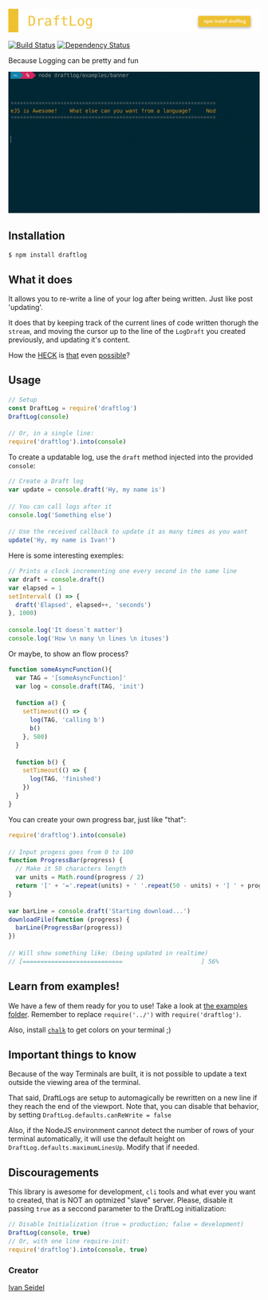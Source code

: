 ![DraftLog](midia/draftlog.png)
<!-- [![NPM][npm-image]][npm-url] -->

[![Build Status][build-status-image]][build-status-url] [![Dependency Status][dependencies-image]][dependencies-url]

Because Logging can be pretty and fun

![DraftLog GIF](midia/draftlog.gif)

[build-status-image]: https://img.shields.io/travis/ivanseidel/node-draftlog.svg
[build-status-url]: http://travis-ci.org/ivanseidel/node-draftlog
[dependencies-image]: https://gemnasium.com/badges/github.com/ivanseidel/node-draftlog.svg
[dependencies-url]: https://gemnasium.com/github.com/ivanseidel/node-draftlog
[npm-image]: https://nodei.co/npm/draftlog.png?downloads=true&stars=true
[npm-url]: https://nodei.co/npm/draftlog

## Installation

```
$ npm install draftlog
```

## What it does

It allows you to re-write a line of your log after being written. Just like post 'updating'.

It does that by keeping track of the current lines of code written thorugh the `stream`, and
moving the cursor up to the line of the `LogDraft` you created previously, and updating it's content.

How the
[HECK](http://ascii-table.com/ansi-escape-sequences-vt-100.php) is 
[that](https://en.wikipedia.org/wiki/ANSI_escape_code) even
[possible](http://tldp.org/HOWTO/Bash-Prompt-HOWTO/x361.html)?

## Usage

```javascript
// Setup
const DraftLog = require('draftlog')
DraftLog(console)

// Or, in a single line:
require('draftlog').into(console)
```

To create a updatable log, use the `draft` method injected into the provided `console`:

```javascript
// Create a Draft log
var update = console.draft('Hy, my name is')

// You can call logs after it
console.log('Something else')

// Use the received callback to update it as many times as you want
update('Hy, my name is Ivan!')
```

Here is some interesting exemples:
```javascript
// Prints a clock incrementing one every second in the same line
var draft = console.draft()
var elapsed = 1
setInterval( () => {
  draft('Elapsed', elapsed++, 'seconds')
}, 1000)

console.log('It doesn`t matter')
console.log('How \n many \n lines \n ituses')
```

Or maybe, to show an flow process?
```javascript
function someAsyncFunction(){ 
  var TAG = '[someAsyncFunction]'
  var log = console.draft(TAG, 'init')

  function a() {
    setTimeout(() => {
      log(TAG, 'calling b')
      b()
    }, 500)
  }

  function b() {
    setTimeout(() => {
      log(TAG, 'finished')
    })
  }
}
```

You can create your own progress bar, just like "that":

```javascript
require('draftlog').into(console)

// Input progess goes from 0 to 100
function ProgressBar(progress) {
  // Make it 50 characters length
  var units = Math.round(progress / 2)
  return '[' + '='.repeat(units) + ' '.repeat(50 - units) + '] ' + progress + '%'
}

var barLine = console.draft('Starting download...')
downloadFile(function (progress) {
  barLine(ProgressBar(progress))
})

// Will show something like: (being updated in realtime)
// [============================                      ] 56%
```

## Learn from examples!

We have a few of them ready for you to use! Take a look at [the examples folder](examples/).
Remember to replace `require('../')` with `require('draftlog')`.

Also, install [`chalk`](https://github.com/chalk/chalk) to get colors on your terminal ;)

## Important things to know

Because of the way Terminals are built, it is not possible to update a text outside the viewing area of the terminal.

That said, DraftLogs are setup to automagically be rewritten on a new line if they reach the end of the viewport.
Note that, you can disable that behavior, by setting `DraftLog.defaults.canReWrite = false`

Also, if the NodeJS environment cannot detect the number of rows of your terminal automatically, it will use
the default height on `DraftLog.defaults.maximumLinesUp`. Modify that if needed.


## Discouragements

This library is awesome for development, `cli` tools and what ever you want to created, that is NOT an
optmized "slave" server. Please, disable it passing `true` as a seccond parameter to the DraftLog initialization:

```javascript
// Disable Initialization (true = production; false = development)
DraftLog(console, true)
// Or, with one line require-init:
require('draftlog').into(console, true)
```

### Creator
[Ivan Seidel](https://github.com/ivanseidel)